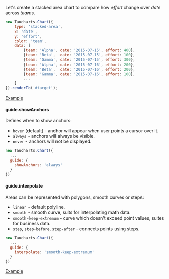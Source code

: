 Let's create a stacked area chart to compare how *effort* change over *date* across *teams*.

``` javascript
new Taucharts.Chart({
    type: 'stacked-area',
    x: 'date',
    y: 'effort',
    color: 'team',
    data: [
        {team: 'Alpha', date: '2015-07-15', effort: 400},
        {team: 'Beta',  date: '2015-07-15', effort: 100},
        {team: 'Gamma', date: '2015-07-15', effort: 300},
        {team: 'Alpha', date: '2015-07-16', effort: 200},
        {team: 'Beta',  date: '2015-07-16', effort: 200},
        {team: 'Gamma', date: '2015-07-16', effort: 100},
        ...
    ]
}).renderTo('#target');
```
[Example](https://jsfiddle.net/mymLjpyj/4/)

#### guide.showAnchors
Defines when to show anchors:
* `hover` (default) - anchor will appear when user points a cursor over it.
* `always` - anchors will always be visible.
* `never` - anchors will not be displayed.

```javascript
new Taucharts.Chart({
  ...
  guide: {
    showAnchors: 'always'
  }
})
```

#### guide.interpolate
Areas can be represented with polygons, smooth curves or steps:
* `linear` - default polyline.
* `smooth` - smooth curve, suits for interpolating math data.
* `smooth-keep-extremum` - curve which doesn't exceed point values, suites for business data.
* `step`, `step-before`, `step-after` - connects points using steps.

```javascript
new Taucharts.Chart({
  ...
  guide: {
    interpolate: 'smooth-keep-extremum'
  }
})
```

[Example](https://jsfiddle.net/mymLjpyj/5/)
